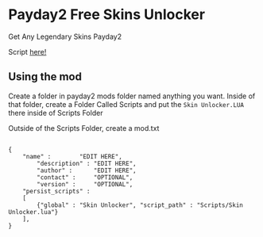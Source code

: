 # Payday2 Free Skins Unlocker

Get Any Legendary Skins Payday2

Script [here!](https://raw.githubusercontent.com/8fn/DLC-Unlocker-PD2/legendary-skins/Scripts/Skin%20Unlocker.LUA)

## Using the mod

Create a folder in payday2 mods folder named anything you want. Inside of that folder, create a Folder Called Scripts and put the `Skin Unlocker.LUA` there inside of Scripts Folder

Outside of the Scripts Folder, create a mod.txt

```

{		
    "name" :		"EDIT HERE",
		"description" : "EDIT HERE",
		"author" :		"EDIT HERE",
		"contact" :		"OPTIONAL",
		"version" :		"OPTIONAL",
	"persist_scripts" :
	[
		{"global" : "Skin Unlocker", "script_path" : "Scripts/Skin Unlocker.lua"}
	],
}
```
